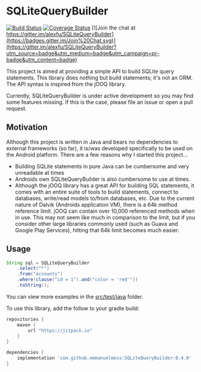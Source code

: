 # SQLiteQueryBuilder

[![Build Status](https://travis-ci.org/alexfu/SQLiteQueryBuilder.svg?branch=master)](https://travis-ci.org/alexfu/SQLiteQueryBuilder)
[![Coverage Status](https://coveralls.io/repos/alexfu/SQLiteQueryBuilder/badge.svg?branch=master)](https://coveralls.io/r/alexfu/SQLiteQueryBuilder?branch=master)
[![Join the chat at https://gitter.im/alexfu/SQLiteQueryBuilder](https://badges.gitter.im/Join%20Chat.svg)](https://gitter.im/alexfu/SQLiteQueryBuilder?utm_source=badge&utm_medium=badge&utm_campaign=pr-badge&utm_content=badge)

This project is aimed at providing a simple API to build SQLite query statements. This library does nothing but build statements; it's not an ORM. The API syntax is inspired from the jOOQ library.

Currently, SQLiteQueryBuilder is under active development so you may find some features missing. If this is the case, please file an issue or open a pull request.

## Motivation
Although this project is written in Java and bears no dependencies to external frameworks (so far), it is/was developed specifically to be used on the Android platform. There are a few reasons why I started this project...

- Building SQLite statements in pure Java can be cumbersome and very unreadable at times
- Androids own SQLiteQueryBuilder is also cumbersome to use at times.
- Although the jOOQ library has a great API for building SQL statements, it comes with an entire suite of tools to build statements, connect to databases, write/read models to/from databases, etc. Due to the current nature of Dalvik (Androids application VM), there is a 64k method reference limit. jOOQ can contain over 10,000 referenced methods when in use. This may not seem like much in comparison to the limit, but if you consider other large libraries commonly used (such as Guava and Google Play Services), hitting that 64k limit becomes much easier.

## Usage
```java
String sql = SQLiteQueryBuilder
	.select("*")
	.from("accounts")
	.where(clause("id = 1").and("color = 'red'"))
	.toString();
```

You can view more examples in the [src/test/java](src/test/java) folder.

To use this library, add the follow to your gradle build:

```groovy
repositories {
    maven {
        url "https://jitpack.io"
    }
}

dependencies {
    implementation 'com.github.emmanuelmess:SQLiteQueryBuilder:0.4.0'
}
```
